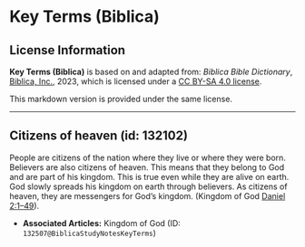 # Key Terms (Biblica)

## License Information

**Key Terms (Biblica)** is based on and adapted from: _Biblica Bible Dictionary_, [Biblica, Inc.](https://www.biblica.com/), 2023, which is licensed under a [CC BY-SA 4.0 license](https://creativecommons.org/licenses/by-sa/4.0/legalcode.en).

This markdown version is provided under the same license.



--------------------------------

## Citizens of heaven (id: 132102)

People are citizens of the nation where they live or where they were born. Believers are also citizens of heaven. This means that they belong to God and are part of his kingdom. This is true even while they are alive on earth. God slowly spreads his kingdom on earth through believers. As citizens of heaven, they are messengers for God’s kingdom. (Kingdom of God [Daniel 2:1–49](https://ref.ly/Dan2:1-Dan2:49)).

* **Associated Articles:** Kingdom of God (ID: `132507@BiblicaStudyNotesKeyTerms`)

